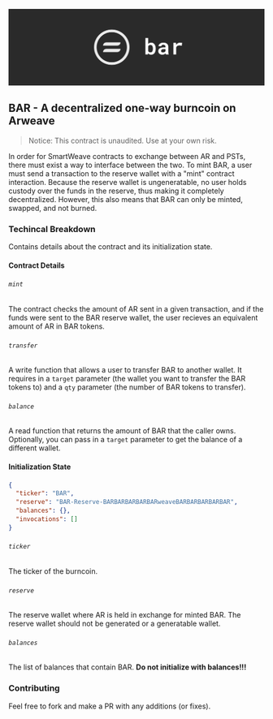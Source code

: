 ![BAR Logo](./static/bar.png)

## BAR - A decentralized one-way burncoin on Arweave

> Notice: This contract is unaudited. Use at your own risk.

In order for SmartWeave contracts to exchange between AR and PSTs, there must exist a way to interface between the two. To mint BAR, a user must send a transaction to the reserve wallet with a "mint" contract interaction. Because the reserve wallet is ungeneratable, no user holds custody over the funds in the reserve, thus making it completely decentralized. However, this also means that BAR can only be minted, swapped, and not burned.

### Techincal Breakdown

Contains details about the contract and its initialization state.

#### Contract Details

###### `mint`

The contract checks the amount of AR sent in a given transaction, and if the funds were sent to the BAR reserve wallet, the user recieves an equivalent amount of AR in BAR tokens.

###### `transfer`

A write function that allows a user to transfer BAR to another wallet. It requires in a `target` parameter (the wallet you want to transfer the BAR tokens to) and a `qty` parameter (the number of BAR tokens to transfer).

###### `balance`

A read function that returns the amount of BAR that the caller owns. Optionally, you can pass in a `target` parameter to get the balance of a different wallet.

#### Initialization State

```json
{
  "ticker": "BAR",
  "reserve": "BAR-Reserve-BARBARBARBARBARweaveBARBARBARBARBAR",
  "balances": {},
  "invocations": []
}
```

###### `ticker`

The ticker of the burncoin.

###### `reserve`

The reserve wallet where AR is held in exchange for minted BAR. The reserve wallet should not be generated or a generatable wallet.

###### `balances`

The list of balances that contain BAR. **Do not initialize with balances!!!**

### Contributing

Feel free to fork and make a PR with any additions (or fixes).
